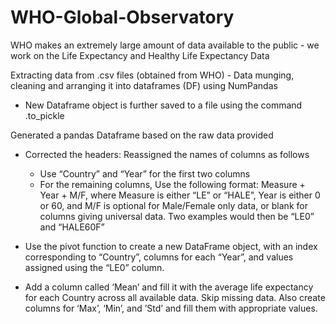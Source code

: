 # WHO-Global-Observatory

WHO makes an extremely large amount of data available to the public - we work on the Life Expectancy and Healthy Life Expectancy Data

Extracting data from .csv files (obtained from WHO) - Data munging, cleaning and arranging it into dataframes (DF) using NumPandas

- New Dataframe object is further saved to a file using the command .to_pickle


Generated a pandas Dataframe based on the raw data provided

- Corrected the headers: Reassigned the names of columns as follows
  - Use “Country” and “Year” for the first two columns
  - For the remaining columns, Use the following format: Measure + Year + M/F, where Measure is either “LE” or “HALE”, Year is either 0 or 60, and M/F is optional for Male/Female only data, or blank for columns giving universal data. Two examples would then be “LE0” and “HALE60F”


- Use the pivot function to create a new DataFrame object, with an index corresponding to “Country”, columns for each “Year”, and values assigned using the “LE0” column.
 
- Add a column called ‘Mean’ and fill it with the average life expectancy for each Country across all available data. Skip missing data. Also create columns for ‘Max’, ‘Min’, and ’Std’ and fill them with appropriate values.
